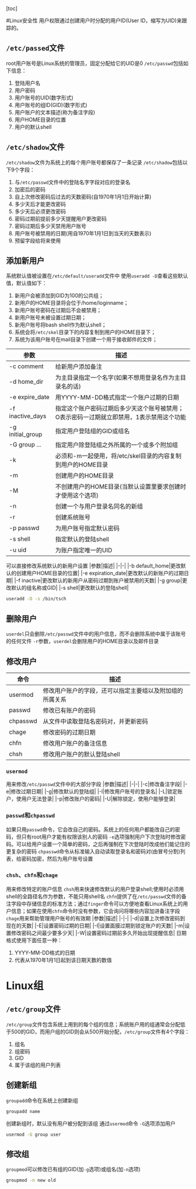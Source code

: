 [toc]

#Linux安全性
用户权限通过创建用户时分配的用户ID(User ID，缩写为UID)来跟踪的。
## `/etc/passed`文件
root用户账号是Linux系统的管理员，固定分配给它的UID是0
`/etc/passwd`包括如下信息：
1. 登陆用户名
2. 用户密码
3. 用户账号的UID(数字形式)
4. 用户账号的组ID(GID)(数字形式)
5. 用户账户的文本描述(称为备注字段)
6. 用户HOME目录的位置
7. 用户的默认shell
## `/etc/shadow`文件
`/etc/shadow`文件为系统上的每个用户账号都保存了一条记录
`/etc/shadow`包括以下9个字段：
1. 与`/etc/passwd`文件中的登陆名字字段对应的登录名
2. 加密后的密码
3. 自上次修改密码后过去的天数密码(自1970年1月1日开始计算)
4. 多少天后才能更改密码
5. 多少天后必须更改密码
6. 密码过期前提前多少天提醒用户更改密码
7. 密码过期后多少天禁用用户账号
8. 用户账号被禁用的日期(用自1970年1月1日到当天的天数表示)
9. 预留字段给将来使用

## 添加新用户
系统默认值被设置在`/etc/default/useradd`文件中
使用`useradd -D`查看这些默认值，默认值如下：
1. 新用户会被添加到GID为100的公共组；
2. 新用户的HOME目录将会位于/home/loginname；
3. 新用户账号密码在过期后不会被禁用；
4. 新用户账号未被设置过期日期；
5. 新用户账号将bash shell作为默认shell；
6. 系统会将`/etc/skel`目录下的内容复制到用户的HOME目录下；
7. 系统为该用户账号在mail目录下创建一个用于接收邮件的文件；

|参数|描述|
|-|-|
|-c comment|给新用户添加备注|
|-d home_dir|为主目录指定一个名字(如果不想用登录名作为主目录名的话)|
|-e expire_date|用YYYY-MM-DD格式指定一个账户过期的日期|
|-f inactive_days|指定这个账户密码过期后多少天这个账号被禁用；O表示密码一过期就立即禁用，1表示禁用这个功能|
|-g initial_group|指定用户登陆组的GID或组名|
|-G group ...|指定用户除登陆组之外所属的一个或多个附加组|
|-k|必须和-m一起使用，将/etc/skel目录的内容复制到用户的HOME目录|
|-m|创建用户的HOME目录|
|-M|不创建用户的HOME目录(当默认设置里要求创建时才使用这个选项)|
|-n|创建一个与用户登录名同名的新组|
|-r|创建系统账号|
|-p passwd|为用户账号指定默认密码|
|-s shell|指定默认的登陆shell|
|-u uid|为账户指定唯一的UID|

可以直接修改系统默认的新用户设置
|参数|描述|
|-|-|
|-b default_home|更改默认的创建用户HOME目录的位置|
|-e expiration_date|更改默认的新账户的过期日期|
|-f inactive|更改默认的新用户从密码过期到账户被禁用的天数|
|-g group|更改默认的组名称或GID|
|-s shell|更改默认的登陆shell|
```bash
useradd -D -s /bin/tsch
```
## 删除用户
`userdel`只会删除`/etc/passwd`文件中的用户信息，而不会删除系统中属于该账号的任何文件
`-r`参数，`userdel`会删除用户的HOME目录以及邮件目录
## 修改用户
|命令|描述|
|-|-|
|usermod|修改用户账户的字段，还可以指定主要组以及附加组的所属关系|
|passwd|修改已有账户的密码|
|chpasswd|从文件中读取登陆名密码对，并更新密码|
|chage|修改密码的过期日期|
|chfn|修改用户账户的备注信息|
|chsh|修改用户账户的默认登陆shell|
### `usermod`
用来修改`/etc/passwd`文件中的大部分字段
|参数|描述|
|-|-|
|-c|修改备注字段|
|-e|修改过期日期|
|-g|修改默认的登陆组|
|-l|修改用户账号的登录名|
|-L|锁定账户，使用户无法登录|
|-p|修改账户的密码|
|-U|解除锁定，使用户能够登录|
### `passwd`和`chpasswd`
如果只用`passwd`命令，它会改自己的密码。系统上的任何用户都能改自己的密码，但只有root用户才能有权限该别人的密码
`-e`选项强制用户下次登陆时修改密码。可以给用户设置一个简单的密码，之后再强制在下次登陆时改成他们能记住的更复杂的密码
`chpasswd`命令从标准输入自动读取登录名和密码对(由冒号分割)列表，给密码加密，然后为用户账号设置
### `chsh`、`chfn`和`chage`
用来修改特定的账户信息
`chsh`用来快速修改默认的用户登录shell;使用时必须用shell的全路径名作为参数，不能只用shell名
`chfn`提供了在`/etc/passwd`文件的备注字段中存储信息的标准方法；通过`finger`命令可以方便地查看Linux系统上的用户信息；如果在使用`chfn`命令时没有参数，它会询问将哪些内容加进备注字段
`chage`用来帮助管理用户账号的有效期
|参数|描述|
|-|-|
|-d|设置上次修改密码到现在的天数|
|-E|设置密码过期的日期|
|-I|设置面膜过期到锁定账户的天数|
|-m|设置修改密码之间最少要多少天|
|-W|设置密码过期前多久开始出现提醒信息|
日期格式使用下面任意一种：
1. YYYY-MM-DD格式的日期
2. 代表从1970年1月1日起到该日期天数的数值

# Linux组
## `/etc/group`文件
`/etc/group`文件包含系统上用到的每个组的信息；系统账户用的组通常会分配低于500的GID，而用户组的GID则会从500开始分配，`/etc/group`文件有4个字段：
1. 组名
2. 组密码
3. GID
4. 属于该组的用户列表

## 创建新组
`groupadd`命令在系统上创建新组
```bash
groupadd name
```
创建新组时，默认没有用户被分配到该组
通过`usermod`命令 `-G`选项添加用户
```bash
usermod -G group user
```
## 修改组
`groupmod`可以修改已有组的GID(加`-g`选项)或组名(加`-n`选项)
```bash
groupmod -n new old
```


